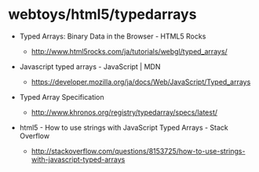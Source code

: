webtoys/html5/typedarrays
=======

* Typed Arrays: Binary Data in the Browser - HTML5 Rocks
    * http://www.html5rocks.com/ja/tutorials/webgl/typed_arrays/

* Javascript typed arrays - JavaScript | MDN
    * https://developer.mozilla.org/ja/docs/Web/JavaScript/Typed_arrays

* Typed Array Specification
    * http://www.khronos.org/registry/typedarray/specs/latest/

* html5 - How to use strings with JavaScript Typed Arrays - Stack Overflow
    * http://stackoverflow.com/questions/8153725/how-to-use-strings-with-javascript-typed-arrays
